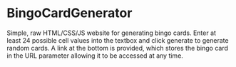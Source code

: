 # BingoCardGenerator

Simple, raw HTML/CSS/JS website for generating bingo cards. Enter at least 24 possible cell values into the textbox and click generate to generate random cards. A link at the bottom is provided, which stores the bingo card in the URL parameter allowing it to be accessed at any time.
